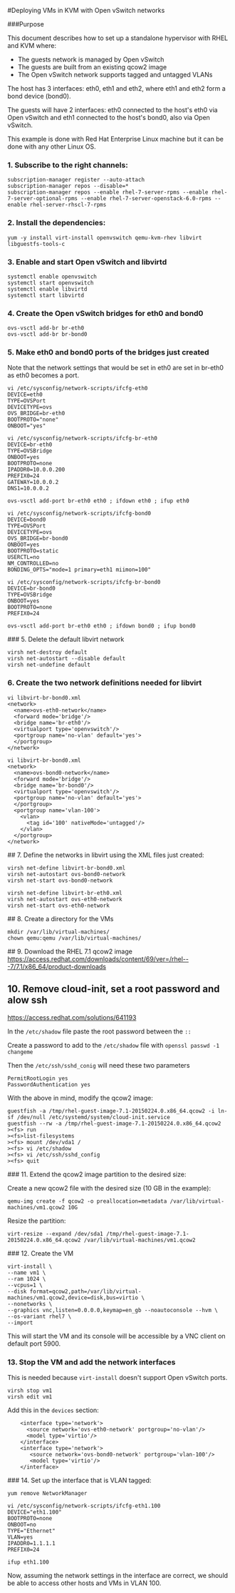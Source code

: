 #Deploying VMs in KVM with Open vSwitch networks

###Purpose

This document describes how to set up a standalone hypervisor with RHEL and KVM where:
- The guests network is managed by Open vSwitch
- The guests are built from an existing qcow2 image
- The Open vSwitch network supports tagged and untagged VLANs

The host has 3 interfaces: eth0, eth1 and eth2, where eth1 and eth2 form a bond device (bond0).

The guests will have 2 interfaces: eth0 connected to the host's eth0 via Open vSwitch and eth1 connected to the host's bond0, also via Open vSwitch.

This example is done with Red Hat Enterprise Linux machine but it can be done with any other Linux OS.

### 1. Subscribe to the right channels:
```
subscription-manager register --auto-attach
subscription-manager repos --disable=*
subscription-manager repos --enable rhel-7-server-rpms --enable rhel-7-server-optional-rpms --enable rhel-7-server-openstack-6.0-rpms --enable rhel-server-rhscl-7-rpms
```
### 2. Install the dependencies:
```
yum -y install virt-install openvswitch qemu-kvm-rhev libvirt libguestfs-tools-c
```
### 3. Enable and start Open vSwitch and libvirtd
```
systemctl enable openvswitch
systemctl start openvswitch
systemctl enable libvirtd
systemctl start libvirtd
```
### 4. Create the Open vSwitch bridges for eth0 and bond0
```
ovs-vsctl add-br br-eth0
ovs-vsctl add-br br-bond0
```
### 5. Make eth0 and bond0 ports of the bridges just created
Note that the network settings that would be set in eth0 are set in br-eth0 as eth0 becomes a port.
```
vi /etc/sysconfig/network-scripts/ifcfg-eth0
DEVICE=eth0
TYPE=OVSPort
DEVICETYPE=ovs
OVS_BRIDGE=br-eth0
BOOTPROTO="none"
ONBOOT="yes"

vi /etc/sysconfig/network-scripts/ifcfg-br-eth0
DEVICE=br-eth0
TYPE=OVSBridge
ONBOOT=yes
BOOTPROTO=none
IPADDR0=10.0.0.200
PREFIX0=24
GATEWAY=10.0.0.2
DNS1=10.0.0.2

ovs-vsctl add-port br-eth0 eth0 ; ifdown eth0 ; ifup eth0
```
```
vi /etc/sysconfig/network-scripts/ifcfg-bond0
DEVICE=bond0
TYPE=OVSPort
DEVICETYPE=ovs
OVS_BRIDGE=br-bond0
ONBOOT=yes
BOOTPROTO=static
USERCTL=no
NM_CONTROLLED=no
BONDING_OPTS="mode=1 primary=eth1 miimon=100"

vi /etc/sysconfig/network-scripts/ifcfg-br-bond0
DEVICE=br-bond0
TYPE=OVSBridge
ONBOOT=yes
BOOTPROTO=none
PREFIX0=24

ovs-vsctl add-port br-eth0 eth0 ; ifdown bond0 ; ifup bond0
```
### 5. Delete the default libvirt network
```
virsh net-destroy default
virsh net-autostart --disable default
virsh net-undefine default
```
### 6. Create the two network definitions needed for libvirt
```
vi libvirt-br-bond0.xml
<network>
  <name>ovs-eth0-network</name>
  <forward mode='bridge'/>
  <bridge name='br-eth0'/>
  <virtualport type='openvswitch'/>
  <portgroup name='no-vlan' default='yes'>
  </portgroup>
</network>

vi libvirt-br-bond0.xml
<network>
  <name>ovs-bond0-network</name>
  <forward mode='bridge'/>
  <bridge name='br-bond0'/>
  <virtualport type='openvswitch'/>
  <portgroup name='no-vlan' default='yes'>
  </portgroup>
  <portgroup name='vlan-100'>
    <vlan>
      <tag id='100' nativeMode='untagged'/>
    </vlan>
  </portgroup>
</network>
```
## 7. Define the networks in libvirt using the XML files just created:
```
virsh net-define libvirt-br-bond0.xml
virsh net-autostart ovs-bond0-network
virsh net-start ovs-bond0-network

virsh net-define libvirt-br-eth0.xml
virsh net-autostart ovs-eth0-network
virsh net-start ovs-eth0-network
```
## 8. Create a directory for the VMs
```
mkdir /var/lib/virtual-machines/
chown qemu:qemu /var/lib/virtual-machines/
```
## 9. Download the RHEL 7.1 qcow2 image
https://access.redhat.com/downloads/content/69/ver=/rhel---7/7.1/x86_64/product-downloads
## 10. Remove cloud-init, set a root password and alow ssh
https://access.redhat.com/solutions/641193

In the `/etc/shadow` file paste the root password between the `::`

Create a password to add to the `/etc/shadow` file with `openssl passwd -1 changeme`

Then the `/etc/ssh/sshd_conig` will need these two parameters
```
PermitRootLogin yes
PasswordAuthentication yes
```
With the above in mind, modify the qcow2 image:
```
guestfish -a /tmp/rhel-guest-image-7.1-20150224.0.x86_64.qcow2 -i ln-sf /dev/null /etc/systemd/system/cloud-init.service
guestfish --rw -a /tmp/rhel-guest-image-7.1-20150224.0.x86_64.qcow2
><fs> run
><fs>list-filesystems
><fs> mount /dev/vda1 /
><fs> vi /etc/shadow
><fs> vi /etc/ssh/sshd_config
><fs> quit
```
### 11. Extend the qcow2 image partition to the desired size:

Create a new qcow2 file with the desired size (10 GB in the example):
```
qemu-img create -f qcow2 -o preallocation=metadata /var/lib/virtual-machines/vm1.qcow2 10G
```
Resize the partition:
```
virt-resize --expand /dev/sda1 /tmp/rhel-guest-image-7.1-20150224.0.x86_64.qcow2 /var/lib/virtual-machines/vm1.qcow2
```
### 12. Create the VM
```
virt-install \
--name vm1 \
--ram 1024 \
--vcpus=1 \
--disk format=qcow2,path=/var/lib/virtual-machines/vm1.qcow2,device=disk,bus=virtio \
--nonetworks \
--graphics vnc,listen=0.0.0.0,keymap=en_gb --noautoconsole --hvm \
--os-variant rhel7 \
--import
```
This will start the VM and its console will be accessible by a VNC client on default port 5900.
### 13. Stop the VM and add the network interfaces
This is needed because `virt-install` doesn't support Open vSwitch ports.

```
virsh stop vm1
virsh edit vm1
```
Add this in the `devices` section:
```
    <interface type='network'>
      <source network='ovs-eth0-network' portgroup='no-vlan'/>
      <model type='virtio'/>
    </interface>
    <interface type='network'>
       <source network='ovs-bond0-network' portgroup='vlan-100'/>
       <model type='virtio'/>
    </interface>
```
### 14. Set up the interface that is VLAN tagged:

`yum remove NetworkManager`

```
vi /etc/sysconfig/network-scripts/ifcfg-eth1.100
DEVICE="eth1.100"
BOOTPROTO=none
ONBOOT=no
TYPE="Ethernet"
VLAN=yes
IPADDR0=1.1.1.1
PREFIX0=24
```
`ifup eth1.100`

Now, assuming the network settings in the interface are correct, we should be able to access other hosts and VMs in VLAN 100.

